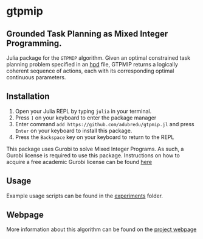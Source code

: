 # gtpmip
## Grounded Task Planning as Mixed Integer Programming.
Julia package for the `GTPMIP` algorithm. Given an optimal constrained task planning problem specified in an [hpd](https://github.com/adubredu/HPD.jl) file, GTPMIP returns a logically coherent sequence of actions, each with its corresponding optimal continuous parameters.

## Installation
1. Open your Julia REPL by typing  `julia` in your terminal.
2. Press `]` on your keyboard to enter the package manager
3. Enter command `add https://github.com/adubredu/gtpmip.jl` and press 
`Enter` on your keyboard to install this package.
4. Press the `Backspace` key on your keyboard to return to the REPL

This package uses Gurobi to solve Mixed Integer Programs. As such, a Gurobi license is required to use this package. Instructions on how to acquire a free academic Gurobi license can be found [here](https://www.gurobi.com/academia/academic-program-and-licenses/)

## Usage
Example usage scripts can be found in the [experiments](experiments) folder.

## Webpage
More information about this algorithm can be found on the [project webpage](https://adubredu.github.io/gtpmip)